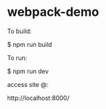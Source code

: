 # webpack-demo

To build:
 
$ npm run build


To run:

$ npm run dev


access site @:

http://localhost:8000/
